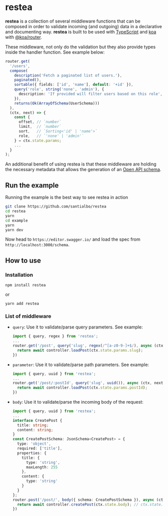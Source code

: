# restea
**restea** is a collection of several middleware functions that can be composed in order to validate incoming (and outgoing) data in a declarative and documenting way. **restea** is built to be used with [TypeScript](https://github.com/microsoft/TypeScript) and [koa](https://github.com/koajs/koa) with [@koa/router](https://github.com/koajs/router).

These middleware, not only do the validation but they also provide types inside the handler function. See example below:

```ts
router.get(
  '/users',
  compose(
    description('Fetch a paginated list of users.'),
    paginated(),
    sortable({ fields: ['id', 'name'], default: '+id' }),
    query('role', string('none', 'admin'), {
      description: 'If provided will filter users based on this role',
    }),
    returns(Ok(ArrayOfSchema(UserSchema)))
  ),
  (ctx, next) => {
    const {
      offset, // `number`
      limit,  // `number`
      sort,   // `Sorting<'id' | 'name'>`
      role,   // `'none' | 'admin'`
    } = ctx.state.params;
    ...
  }
);
```

An additional benefit of using restea is that these middleware are holding the necessary metadata that allows the generation of an [Open API schema](https://spec.openapis.org/oas/v3.0.0.html).

## Run the example
Running the example is the best way to see restea in action
```sh
git clone https://github.com/santialbo/restea
cd restea
yarn
cd example
yarn
yarn dev
```
Now head to `https://editor.swagger.io/` and load the spec from `http://localhost:3000/schema`.

## How to use
### Installation
```
npm install restea
```
or
```
yarn add restea
```
### List of middleware
* `query`: Use it to validate/parse query parameters. See example:
  
  ```ts
  import { query, regex } from 'restea';
  ...
  router.get('/post', query('slug', regex(/^[a-z0-9-]+$/), async (ctx, next) => {
    return await controller.loadPost(ctx.state.params.slug);
  })
  ```
* `parameter`: Use it to validate/parse path parameters. See example:
  
  ```ts
  import { query, uuid } from 'restea';
  ...
  router.get('/post/:postId', query('slug', uuid()), async (ctx, next) => {
    return await controller.loadPost(ctx.state.params.postId);
  })
  ```
* `body`: Use it to validate/parse the incoming body of the request:
  
  ```ts
  import { query, uuid } from 'restea';
  ...
  interface CreatePost {
    title: string;
    content: string;
  }
  const CreatePostSchema: JsonSchema<CreatePost> = {
    type: 'object',
    required: ['title'],
    properties: {
      title: {
        type: 'string',
        maxLength: 255
      },
      content: {
        type: 'string'
      }
    }
  };
  router.post('/post/', body({ schema: CreatePostSchema }), async (ctx, next) => {
    return await controller.createPost(ctx.state.body); // ctx.state.body is `CreatePost`
  })
  ```
